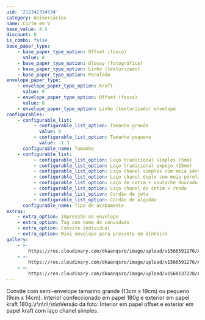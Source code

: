 ```yaml
---
uid: '212342334534'
category: Aniversários
name: Corte em V
base_value: 4.5
discount: 0
is_combo: false
base_paper_type:
    - base_paper_type_option: Offset (fosco)
      value: 0
    - base_paper_type_option: Glossy (fotográfico)
    - base_paper_type_option: Linho (texturizado)
    - base_paper_type_option: Perolado
envelope_paper_type:
    - envelope_paper_type_option: Kraft
      value: 0
    - envelope_paper_type_option: Offset (fosco)
      value: 0
    - envelope_paper_type_option: Linho (texturizado) envelope
configurables:
    - configurable_list:
          - configurable_list_option: Tamanho grande
            value: 0
          - configurable_list_option: Tamanho pequeno
            value: -1.3
      configurable_name: Tamanho
    - configurable_list:
          - configurable_list_option: Laço tradicional simples (5mm)
          - configurable_list_option: Laço tradicional expeço (15mm)
          - configurable_list_option: Laço chanel simples com meia pérola
          - configurable_list_option: Laço chanel duplo com meia pérola
          - configurable_list_option: Laço de cetim + soutache dourado ou prateado
          - configurable_list_option: Laço chanel de cetim + renda
          - configurable_list_option: Cordão de juta
          - configurable_list_option: Cordão de algodão
      configurable_name: Tipo de acabamento
extras:
    - extra_option: Impressão no envelope
    - extra_option: Tag com nome do convidado
    - extra_option: Convite individual
    - extra_option: Mini envelope para presente em dinheiro
gallery:
    - >-
        https://res.cloudinary.com/dkaanqsro/image/upload/v1566591276/Anivers%C3%A1rios/Convite_corte_em_V_1_jbxzuf.jpg
    - >-
        https://res.cloudinary.com/dkaanqsro/image/upload/v1566591276/Anivers%C3%A1rios/Convite_corte_em_V_2_llxwjt.jpg
    - >-
        https://res.cloudinary.com/dkaanqsro/image/upload/v1568137228/Anivers%C3%A1rios/Convite_corte_em_V_3_amzts3.jpg
---
```


Convite com semi-envelope tamanho grande (13cm x 19cm) ou pequeno (9cm x 14cm). Interior confeccionado em papel 180g e exterior em papel kraft 180g.\r\n\n\r\n\nVersão da foto: Interior em papel offset e exterior em papel kraft com laço chanel simples.
